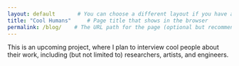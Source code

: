 ```yaml
---
layout: default       # You can choose a different layout if you have a custom one
title: "Cool Humans"     # Page title that shows in the browser
permalink: /blog/    # The URL path for the page (optional but recommended)
---
```


This is an upcoming project, where I plan to interview cool people about their work, including (but not limited to) researchers, artists, and engineers.

